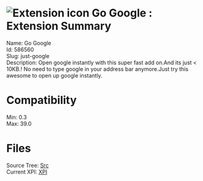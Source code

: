 # ![Extension icon](https://addons.thunderbird.net/user-media/addon_icons/586/586560-64.png?modified=1446262986) Go Google : Extension Summary

Name: Go Google  
Id: 586560  
Slug: just-google  
Description: Open google instantly with this super fast add on.And its just &lt; 10KB.!
No need to type google in your address bar anymore.Just try this awesome to open up google instantly.
  

# Compatibility
Min: 0.3  
Max: 39.0  

# Files

Source Tree: [Src](C:/Dev/Thunderbird/ThunderKdB/xall/xOther/586560-just-google/src)  
Current XPI: [XPI](C:/Dev/Thunderbird/ThunderKdB/xall/xOther/586560-just-google/xpi)  



